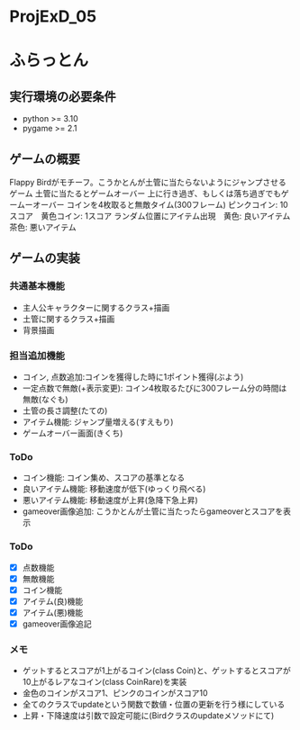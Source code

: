 # ProjExD_05

# ふらっとん
## 実行環境の必要条件
* python >= 3.10
* pygame >= 2.1

## ゲームの概要
Flappy Birdがモチーフ。こうかとんが土管に当たらないようにジャンプさせるゲーム
土管に当たるとゲームオーバー
上に行き過ぎ、もしくは落ち過ぎでもゲームーオーバー
コインを4枚取ると無敵タイム(300フレーム)
ピンクコイン: 10スコア　黄色コイン: 1スコア
ランダム位置にアイテム出現　黄色: 良いアイテム　茶色: 悪いアイテム

## ゲームの実装
### 共通基本機能
* 主人公キャラクターに関するクラス+描画
* 土管に関するクラス+描画
* 背景描画
  
### 担当追加機能
* コイン, 点数追加:コインを獲得した時に1ポイント獲得(ぶよう)
* 一定点数で無敵(+表示変更): コイン4枚取るたびに300フレーム分の時間は無敵(なぐも)
* 土管の長さ調整(たての)
* アイテム機能: ジャンプ量増える(すえもり)
* ゲームオーバー画面(きくち)
  
### ToDo
* コイン機能: コイン集め、スコアの基準となる
* 良いアイテム機能: 移動速度が低下(ゆっくり飛べる)
* 悪いアイテム機能: 移動速度が上昇(急降下急上昇)
* gameover画像追加: こうかとんが土管に当たったらgameoverとスコアを表示

### ToDo
- [X] 点数機能
- [X] 無敵機能
- [X] コイン機能
- [X] アイテム(良)機能
- [X] アイテム(悪)機能
- [X] gameover画像追記

### メモ
* ゲットするとスコアが1上がるコイン(class Coin)と、ゲットするとスコアが10上がるレアなコイン(class CoinRare)を実装
* 金色のコインがスコア1、ピンクのコインがスコア10
* 全てのクラスでupdateという関数で数値・位置の更新を行う様にしている
* 上昇・下降速度は引数で設定可能に(Birdクラスのupdateメソッドにて)
